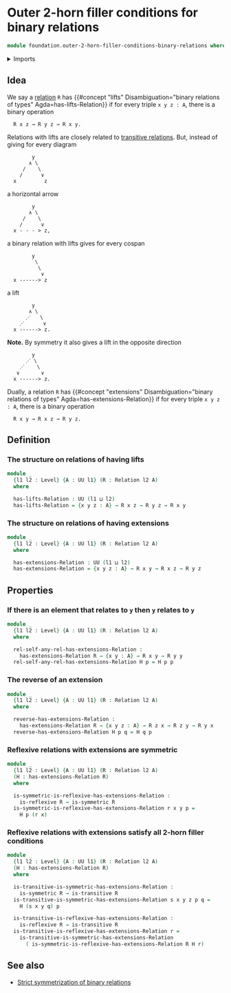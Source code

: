 # Outer 2-horn filler conditions for binary relations

```agda
module foundation.outer-2-horn-filler-conditions-binary-relations where
```

<details><summary>Imports</summary>

```agda
open import foundation.binary-relations
open import foundation.dependent-pair-types
open import foundation.iterated-dependent-product-types
open import foundation.reflexive-relations
open import foundation.transitive-binary-relations
open import foundation.universe-levels

open import foundation-core.propositions
```

</details>

## Idea

We say a [relation](foundation.binary-relations.md) `R` has
{{#concept "lifts" Disambiguation="binary relations of types" Agda=has-lifts-Relation}}
if for every triple `x y z : A`, there is a binary operation

```text
  R x z → R y z → R x y.
```

Relations with lifts are closely related to
[transitive relations](foundation.transitive-binary-relations.md). But, instead
of giving for every diagram

```text
        y
       ∧ \
     /    \
    /      ∨
  x         z
```

a horizontal arrow

```text
        y
       ∧ \
     /    \
    /      ∨
  x - - - > z,
```

a binary relation with lifts gives for every cospan

```text
        y
         \
          \
           ∨
  x ------> z
```

a lift

```text
        y
       ∧ \
      ⋰   \
    ⋰      ∨
  x ------> z.
```

**Note.** By symmetry it also gives a lift in the opposite direction

```text
        y
      ⋰ \
    ⋰    \
   ∨       ∨
  x ------> z.
```

Dually, a relation `R` has
{{#concept "extensions" Disambiguation="binary relations of types"  Agda=has-extensions-Relation}}
if for every triple `x y z : A`, there is a binary operation

```text
  R x y → R x z → R y z.
```

## Definition

### The structure on relations of having lifts

```agda
module _
  {l1 l2 : Level} {A : UU l1} (R : Relation l2 A)
  where

  has-lifts-Relation : UU (l1 ⊔ l2)
  has-lifts-Relation = {x y z : A} → R x z → R y z → R x y
```

### The structure on relations of having extensions

```agda
module _
  {l1 l2 : Level} {A : UU l1} (R : Relation l2 A)
  where

  has-extensions-Relation : UU (l1 ⊔ l2)
  has-extensions-Relation = {x y z : A} → R x y → R x z → R y z
```

## Properties

### If there is an element that relates to `y` then `y` relates to `y`

```agda
module _
  {l1 l2 : Level} {A : UU l1} (R : Relation l2 A)
  where

  rel-self-any-rel-has-extensions-Relation :
    has-extensions-Relation R → {x y : A} → R x y → R y y
  rel-self-any-rel-has-extensions-Relation H p = H p p
```

### The reverse of an extension

```agda
module _
  {l1 l2 : Level} {A : UU l1} (R : Relation l2 A)
  where

  reverse-has-extensions-Relation :
    has-extensions-Relation R → {x y z : A} → R z x → R z y → R y x
  reverse-has-extensions-Relation H p q = H q p
```

### Reflexive relations with extensions are symmetric

```agda
module _
  {l1 l2 : Level} {A : UU l1} (R : Relation l2 A)
  (H : has-extensions-Relation R)
  where

  is-symmetric-is-reflexive-has-extensions-Relation :
    is-reflexive R → is-symmetric R
  is-symmetric-is-reflexive-has-extensions-Relation r x y p =
    H p (r x)
```

### Reflexive relations with extensions satisfy all 2-horn filler conditions

```agda
module _
  {l1 l2 : Level} {A : UU l1} (R : Relation l2 A)
  (H : has-extensions-Relation R)
  where

  is-transitive-is-symmetric-has-extensions-Relation :
    is-symmetric R → is-transitive R
  is-transitive-is-symmetric-has-extensions-Relation s x y z p q =
    H (s x y q) p

  is-transitive-is-reflexive-has-extensions-Relation :
    is-reflexive R → is-transitive R
  is-transitive-is-reflexive-has-extensions-Relation r =
    is-transitive-is-symmetric-has-extensions-Relation
      ( is-symmetric-is-reflexive-has-extensions-Relation R H r)
```

## See also

- [Strict symmetrization of binary relations](foundation.strict-symmetrization-binary-relations.md)
